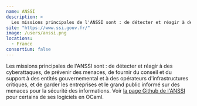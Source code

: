 ```yaml
---
name: ANSSI
description: > 
  Les missions principales de l'ANSSI sont : de détecter et réagir à des cyberattaques, de prévenir des menaces, de fournir du conseil et du support à des entités gouvernemental et à des opérateurs d'infrastructures critiques, et de garder les entreprises et le grand public informé sur des menaces pour la sécurité des informations
site: "https://www.ssi.gouv.fr/"
image: /users/anssi.png
locations:
  - France
consortium: false
---
```


Les missions principales de l'ANSSI sont : de détecter et réagir à des cyberattaques, de prévenir des menaces, de fournir du conseil et du support à des entités gouvernemental et à des opérateurs d'infrastructures critiques, et de garder les entreprises et le grand public informé sur des menaces pour la sécurité des informations. Voir [la page Github de l'ANSSI](https://github.com/anssi-fr) pour certains de ses logiciels en OCaml.
